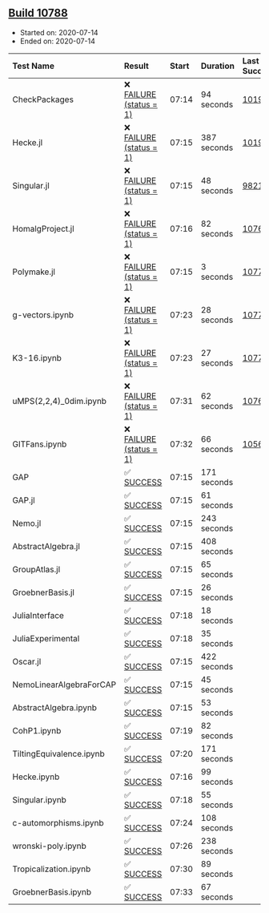 ## [Build 10788](https://oscarci.mathematik.uni-kl.de/job/oscar/10788/)

* Started on: 2020-07-14
* Ended on: 2020-07-14

| Test Name    | Result | Start | Duration | Last Success | First Failure |
|:-------------|:-------|:------|:---------|:-------------|:--------------|
| CheckPackages | ❌ [FAILURE (status = 1)](https://oscarci.mathematik.uni-kl.de/job/oscar/10788/artifact/logs/build-10788/CheckPackages.log) | 07:14 | 94 seconds | [10197](https://oscarci.mathematik.uni-kl.de/job/oscar/10197/) | [10198](https://oscarci.mathematik.uni-kl.de/job/oscar/10198/) |
| Hecke.jl | ❌ [FAILURE (status = 1)](https://oscarci.mathematik.uni-kl.de/job/oscar/10788/artifact/logs/build-10788/Hecke.jl.log) | 07:15 | 387 seconds | [10197](https://oscarci.mathematik.uni-kl.de/job/oscar/10197/) | [10198](https://oscarci.mathematik.uni-kl.de/job/oscar/10198/) |
| Singular.jl | ❌ [FAILURE (status = 1)](https://oscarci.mathematik.uni-kl.de/job/oscar/10788/artifact/logs/build-10788/Singular.jl.log) | 07:15 | 48 seconds | [9821](https://oscarci.mathematik.uni-kl.de/job/oscar/9821/) | [9822](https://oscarci.mathematik.uni-kl.de/job/oscar/9822/) |
| HomalgProject.jl | ❌ [FAILURE (status = 1)](https://oscarci.mathematik.uni-kl.de/job/oscar/10788/artifact/logs/build-10788/HomalgProject.jl.log) | 07:16 | 82 seconds | [10765](https://oscarci.mathematik.uni-kl.de/job/oscar/10765/) | [10766](https://oscarci.mathematik.uni-kl.de/job/oscar/10766/) |
| Polymake.jl | ❌ [FAILURE (status = 1)](https://oscarci.mathematik.uni-kl.de/job/oscar/10788/artifact/logs/build-10788/Polymake.jl.log) | 07:15 | 3 seconds | [10779](https://oscarci.mathematik.uni-kl.de/job/oscar/10779/) | [10780](https://oscarci.mathematik.uni-kl.de/job/oscar/10780/) |
| g-vectors.ipynb | ❌ [FAILURE (status = 1)](https://oscarci.mathematik.uni-kl.de/job/oscar/10788/artifact/logs/build-10788/g-vectors.ipynb.log) | 07:23 | 28 seconds | [10779](https://oscarci.mathematik.uni-kl.de/job/oscar/10779/) | [10780](https://oscarci.mathematik.uni-kl.de/job/oscar/10780/) |
| K3-16.ipynb | ❌ [FAILURE (status = 1)](https://oscarci.mathematik.uni-kl.de/job/oscar/10788/artifact/logs/build-10788/K3-16.ipynb.log) | 07:23 | 27 seconds | [10779](https://oscarci.mathematik.uni-kl.de/job/oscar/10779/) | [10780](https://oscarci.mathematik.uni-kl.de/job/oscar/10780/) |
| uMPS(2,2,4)_0dim.ipynb | ❌ [FAILURE (status = 1)](https://oscarci.mathematik.uni-kl.de/job/oscar/10788/artifact/logs/build-10788/uMPS-2-2-4-_0dim.ipynb.log) | 07:31 | 62 seconds | [10765](https://oscarci.mathematik.uni-kl.de/job/oscar/10765/) | [10766](https://oscarci.mathematik.uni-kl.de/job/oscar/10766/) |
| GITFans.ipynb | ❌ [FAILURE (status = 1)](https://oscarci.mathematik.uni-kl.de/job/oscar/10788/artifact/logs/build-10788/GITFans.ipynb.log) | 07:32 | 66 seconds | [10566](https://oscarci.mathematik.uni-kl.de/job/oscar/10566/) | [10567](https://oscarci.mathematik.uni-kl.de/job/oscar/10567/) |
| GAP | ✅ [SUCCESS](https://oscarci.mathematik.uni-kl.de/job/oscar/10788/artifact/logs/build-10788/GAP.log) | 07:15 | 171 seconds |  |  |
| GAP.jl | ✅ [SUCCESS](https://oscarci.mathematik.uni-kl.de/job/oscar/10788/artifact/logs/build-10788/GAP.jl.log) | 07:15 | 61 seconds |  |  |
| Nemo.jl | ✅ [SUCCESS](https://oscarci.mathematik.uni-kl.de/job/oscar/10788/artifact/logs/build-10788/Nemo.jl.log) | 07:15 | 243 seconds |  |  |
| AbstractAlgebra.jl | ✅ [SUCCESS](https://oscarci.mathematik.uni-kl.de/job/oscar/10788/artifact/logs/build-10788/AbstractAlgebra.jl.log) | 07:15 | 408 seconds |  |  |
| GroupAtlas.jl | ✅ [SUCCESS](https://oscarci.mathematik.uni-kl.de/job/oscar/10788/artifact/logs/build-10788/GroupAtlas.jl.log) | 07:15 | 65 seconds |  |  |
| GroebnerBasis.jl | ✅ [SUCCESS](https://oscarci.mathematik.uni-kl.de/job/oscar/10788/artifact/logs/build-10788/GroebnerBasis.jl.log) | 07:15 | 26 seconds |  |  |
| JuliaInterface | ✅ [SUCCESS](https://oscarci.mathematik.uni-kl.de/job/oscar/10788/artifact/logs/build-10788/JuliaInterface.log) | 07:18 | 18 seconds |  |  |
| JuliaExperimental | ✅ [SUCCESS](https://oscarci.mathematik.uni-kl.de/job/oscar/10788/artifact/logs/build-10788/JuliaExperimental.log) | 07:18 | 35 seconds |  |  |
| Oscar.jl | ✅ [SUCCESS](https://oscarci.mathematik.uni-kl.de/job/oscar/10788/artifact/logs/build-10788/Oscar.jl.log) | 07:15 | 422 seconds |  |  |
| NemoLinearAlgebraForCAP | ✅ [SUCCESS](https://oscarci.mathematik.uni-kl.de/job/oscar/10788/artifact/logs/build-10788/NemoLinearAlgebraForCAP.log) | 07:15 | 45 seconds |  |  |
| AbstractAlgebra.ipynb | ✅ [SUCCESS](https://oscarci.mathematik.uni-kl.de/job/oscar/10788/artifact/logs/build-10788/AbstractAlgebra.ipynb.log) | 07:15 | 53 seconds |  |  |
| CohP1.ipynb | ✅ [SUCCESS](https://oscarci.mathematik.uni-kl.de/job/oscar/10788/artifact/logs/build-10788/CohP1.ipynb.log) | 07:19 | 82 seconds |  |  |
| TiltingEquivalence.ipynb | ✅ [SUCCESS](https://oscarci.mathematik.uni-kl.de/job/oscar/10788/artifact/logs/build-10788/TiltingEquivalence.ipynb.log) | 07:20 | 171 seconds |  |  |
| Hecke.ipynb | ✅ [SUCCESS](https://oscarci.mathematik.uni-kl.de/job/oscar/10788/artifact/logs/build-10788/Hecke.ipynb.log) | 07:16 | 99 seconds |  |  |
| Singular.ipynb | ✅ [SUCCESS](https://oscarci.mathematik.uni-kl.de/job/oscar/10788/artifact/logs/build-10788/Singular.ipynb.log) | 07:18 | 55 seconds |  |  |
| c-automorphisms.ipynb | ✅ [SUCCESS](https://oscarci.mathematik.uni-kl.de/job/oscar/10788/artifact/logs/build-10788/c-automorphisms.ipynb.log) | 07:24 | 108 seconds |  |  |
| wronski-poly.ipynb | ✅ [SUCCESS](https://oscarci.mathematik.uni-kl.de/job/oscar/10788/artifact/logs/build-10788/wronski-poly.ipynb.log) | 07:26 | 238 seconds |  |  |
| Tropicalization.ipynb | ✅ [SUCCESS](https://oscarci.mathematik.uni-kl.de/job/oscar/10788/artifact/logs/build-10788/Tropicalization.ipynb.log) | 07:30 | 89 seconds |  |  |
| GroebnerBasis.ipynb | ✅ [SUCCESS](https://oscarci.mathematik.uni-kl.de/job/oscar/10788/artifact/logs/build-10788/GroebnerBasis.ipynb.log) | 07:33 | 67 seconds |  |  |
